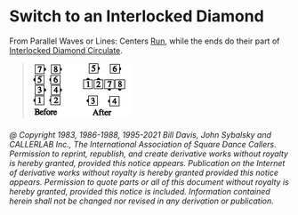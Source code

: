 
# Switch to an Interlocked Diamond

From Parallel Waves or Lines: Centers [Run](../b2/run.md), while the ends do
their part of [Interlocked Diamond Circulate](interlocked_diamond_circulate.md).

> 
> ![alt](switch_to_an_interlocked_diamond.png)
> 

###### @ Copyright 1983, 1986-1988, 1995-2021 Bill Davis, John Sybalsky and CALLERLAB Inc., The International Association of Square Dance Callers. Permission to reprint, republish, and create derivative works without royalty is hereby granted, provided this notice appears. Publication on the Internet of derivative works without royalty is hereby granted provided this notice appears. Permission to quote parts or all of this document without royalty is hereby granted, provided this notice is included. Information contained herein shall not be changed nor revised in any derivation or publication.
